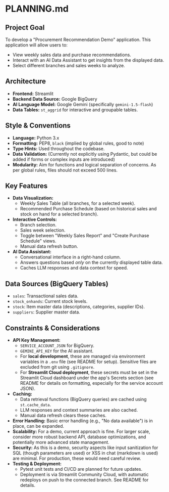 # PLANNING.md

## Project Goal

To develop a "Procurement Recommendation Demo" application. This application will allow users to:
- View weekly sales data and purchase recommendations.
- Interact with an AI Data Assistant to get insights from the displayed data.
- Select different branches and sales weeks to analyze.

## Architecture

- **Frontend:** Streamlit
- **Backend Data Source:** Google BigQuery
- **AI Language Model:** Google Gemini (specifically `gemini-1.5-flash`)
- **Data Tables:** `st_aggrid` for interactive and groupable tables.

## Style & Conventions

- **Language:** Python 3.x
- **Formatting:** PEP8, `black` (implied by global rules, good to note)
- **Type Hints:** Used throughout the codebase.
- **Data Validation:** (Currently not explicitly using Pydantic, but could be added if forms or complex inputs are introduced)
- **Modularity:** Aim for functions and logical separation of concerns. As per global rules, files should not exceed 500 lines.

## Key Features

- **Data Visualization:**
    - Weekly Sales Table (all branches, for a selected week).
    - Recommended Purchase Schedule (based on historical sales and stock on hand for a selected branch).
- **Interactive Controls:**
    - Branch selection.
    - Sales week selection.
    - Toggle between "Weekly Sales Report" and "Create Purchase Schedule" views.
    - Manual data refresh button.
- **AI Data Assistant:**
    - Conversational interface in a right-hand column.
    - Answers questions based *only* on the currently displayed table data.
    - Caches LLM responses and data context for speed.

## Data Sources (BigQuery Tables)

- `sales`: Transactional sales data.
- `stock_onhands`: Current stock levels.
- `stock`: Item master data (descriptions, categories, supplier IDs).
- `suppliers`: Supplier master data.

## Constraints & Considerations

- **API Key Management:**
    - `SERVICE_ACCOUNT_JSON` for BigQuery.
    - `GEMINI_API_KEY` for the AI assistant.
    - For **local development**, these are managed via environment variables in a `.env` file (see README for setup). Sensitive files are excluded from git using `.gitignore`.
    - For **Streamlit Cloud deployment**, these secrets must be set in the Streamlit Cloud dashboard under the app's Secrets section (see README for details on formatting, especially for the service account JSON).
- **Caching:**
    - Data retrieval functions (BigQuery queries) are cached using `st.cache_data`.
    - LLM responses and context summaries are also cached.
    - Manual data refresh clears these caches.
- **Error Handling:** Basic error handling (e.g., "No data available") is in place, can be expanded.
- **Scalability:** For a demo, current approach is fine. For larger scale, consider more robust backend API, database optimizations, and potentially more advanced state management.
- **Security:** As this is a demo, security aspects like input sanitization for SQL (though parameters are used) or XSS in chat (markdown is used) are minimal. For production, these would need careful review.
- **Testing & Deployment:**
    - Pytest unit tests and CI/CD are planned for future updates.
    - Deployment is via Streamlit Community Cloud, with automatic redeploys on push to the connected branch. See README for details. 